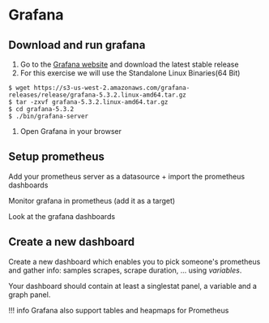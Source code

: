 # Grafana

## Download and run grafana

1. Go to the [Grafana website](https://grafana.com/) and download the latest stable release
1. For this exercise we will use the Standalone Linux Binaries(64 Bit)
  ```
  $ wget https://s3-us-west-2.amazonaws.com/grafana-releases/release/grafana-5.3.2.linux-amd64.tar.gz
  $ tar -zxvf grafana-5.3.2.linux-amd64.tar.gz
  $ cd grafana-5.3.2
  $ ./bin/grafana-server
  ```
1. Open Grafana in your browser


## Setup prometheus

Add your prometheus server as a datasource + import the prometheus dashboards

Monitor grafana in prometheus (add it as a target)

Look at the grafana dashboards


## Create a new dashboard

Create a new dashboard which enables you to pick someone's prometheus and gather
info: samples scrapes, scrape duration, ... using *variables*.


Your dashboard should contain at least a singlestat panel, a variable and a graph
panel.

!!! info
    Grafana also support tables and heapmaps for Prometheus

